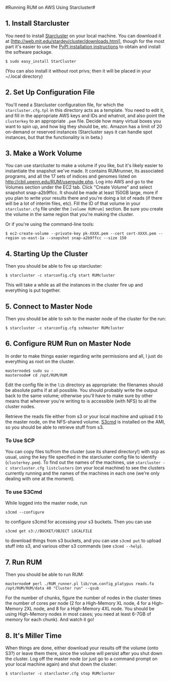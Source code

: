 #Running RUM on AWS Using Starcluster#

## 1. Install Starcluster ##

You need to install [Starcluster](http://web.mit.edu/stardev/cluster/) on your local machine.  You can download it at [http://web.mit.edu/stardev/cluster/downloads.html], though for the most part it's easier to use the [PyPI installation instructions](http://web.mit.edu/stardev/cluster/docs/0.92rc1/installation.html) to obtain and install the software package.

```
$ sudo easy_install StarCluster
```

(You can also install it without root privs; then it will be placed in your ~/.local directory)

## 2. Set Up Configuration File ##

You'll need a Starcluster configuration file, for which the `starcluster.cfg.tpl` in this directory acts as a template.  You need to edit it, and fill in the appropriate AWS keys and IDs and whatnot, and also point the `clusterkey` to an appropriate `.pem` file.  Decide how many virtual boxes you want to spin up, and how big they should be, etc.  Amazon has a limit of 20 on-demand or reserved instances (Starcluster says it can handle spot instances, but that the functionality is in beta.)

## 3. Make a Work Volume ##

You can use starcluster to make a volume if you like, but it's likely easier to instantiate the snapshot we've made.  It contains RUMrunner, its associated programs, and all the 17 sets of indices and genomes listed on <http://cbil.upenn.edu/RUM/userguide.php>.  Log into AWS and go to the Volumes section under the EC2 tab.  Click "Create Volume" and select snapshot snap-a2b9ffcc.  It should be made at least 150GB large, more if you plan to write your results there and you're doing a lot of reads (if there will be a lot of interim files, etc).  Fill the ID of that volume in your `starcluster.cfg` file under the `[volume RUMrum]` section.  Be sure you create the volume in the same region that you're making the cluster.

Or if you're using the command-line tools:

```
$ ec2-create-volume --private-key pk-XXXX.pem --cert cert-XXXX.pem --region us-east-1a --snapshot snap-a2b9ffcc --size 150
```

## 4. Starting Up the Cluster ##

Then you should be able to fire up starcluster:

```
$ starcluster -c starconfig.cfg start RUMcluster
```

This will take a while as all the instances in the cluster fire up and everything is put together.  

## 5. Connect to Master Node ##

Then you should be able to ssh to the master node of the cluster for the run:

```
$ starcluster -c starconfig.cfg sshmaster RUMcluster
```

## 6. Configure RUM Run on Master Node ##

In order to make things easier regarding write permissions and all, I just do everything as root on the cluster.

```
masternode$ sudo su -
masternode# cd /opt/RUM/RUM
```

Edit the config file in the `lib` directory as appropriate: the filenames should be absolute paths if at all possible.  You should probably write the output back to the same volume; otherwise you'll have to make sure by other means that wherever you're writing to is accessible (with NFS) to all the cluster nodes.  

Retrieve the reads file either from s3 or your local machine and upload it to the master node, on the NFS-shared volume.  [S3cmd](http://s3tools.org/s3cmd) is installed on the AMI, so you should be able to retrieve stuff from s3.

### To Use SCP ###

You can copy files to/from the cluster (use its shared directory!) with scp as usual, using the key file specified in the starcluster config file to identify (`clusterkey.pem`).  To find out the names of the machines, use `starcluster -c starcluster.cfg listclusters` (on your local machine) to see the clusters currently running and the names of the machines in each one (we're only dealing with one at the moment).

### To use S3Cmd ###

While logged into the master node, run

    s3cmd --configure
    
to configure s3cmd for accessing your s3 buckets.  Then you can use

    s3cmd get s3://BUCKET/OBJECT LOCALFILE
    
to download things from s3 buckets, and you can use `s3cmd put` to upload stuff into s3, and various other s3 commands (see `s3cmd --help`).

## 7. Run RUM ##

Then you should be able to run RUM:

```
masternode# perl ./RUM_runner.pl lib/rum.config_platypus reads.fa /opt/RUM/RUM/data 40 "Cluster run" --qsub
```

For the number of chunks, figure the number of nodes in the cluster times the number of cores per node (2 for a High-Memory XL node, 4 for a High-Memory 2XL node, and 8 for a High-Memory 4XL node.  You should be using High-Memory nodes in most cases; you need at least 6-7GB of memory for each chunk).  And watch it go! 

## 8. It's Miller Time ##

When things are done, either download your results off the volume (onto S3?) or leave them there, since the volume will persist after you shut down the cluster.  Log off the master node (or just go to a command prompt on your local machine again) and shut down the cluster:

```
$ starcluster -c starcluster.cfg stop RUMcluster
```
